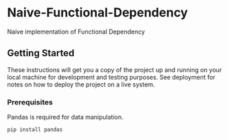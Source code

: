 # Naive-Functional-Dependency

Naive implementation of Functional Dependency

## Getting Started

These instructions will get you a copy of the project up and running on your local machine for development and testing purposes. See deployment for notes on how to deploy the project on a live system.

### Prerequisites

Pandas is required for data manipulation.

```
pip install pandas
```

